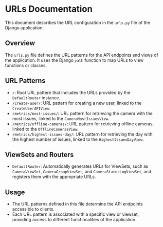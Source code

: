 # URLs Documentation

This document describes the URL configuration in the `urls.py` file of the Django application.

## Overview

The `urls.py` file defines the URL patterns for the API endpoints and views of the application. It uses the Django `path` function to map URLs to view functions or classes.

## URL Patterns

- `/`: Root URL pattern that includes the URLs provided by the `DefaultRouter` instance.
- `/create-user/`: URL pattern for creating a new user, linked to the `CreateUserAPIView`.
- `/metrics/most-issues/`: URL pattern for retrieving the camera with the most issues, linked to the `CameraMostIssuesView`.
- `/metrics/offline-cameras/`: URL pattern for retrieving offline cameras, linked to the `OfflineCamerasView`.
- `/metrics/highest-issues-day/`: URL pattern for retrieving the day with the highest number of issues, linked to the `HighestIssuesDayView`.

## ViewSets and Routers

- `DefaultRouter`: Automatically generates URLs for ViewSets, such as `CameraViewSet`, `CameraGroupViewSet`, and `CameraStatusLogViewSet`, and registers them with the appropriate URLs.

## Usage

- The URL patterns defined in this file determine the API endpoints accessible to clients.
- Each URL pattern is associated with a specific view or viewset, providing access to different functionalities of the application.
